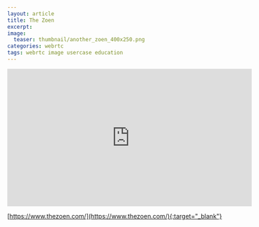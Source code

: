 ```yaml
---
layout: article
title: The Zoen
excerpt: 
image:
  teaser: thumbnail/another_zoen_400x250.png
categories: webrtc
tags: webrtc image usercase education
---
```



<iframe width="560" height="315" src="https://www.youtube.com/embed/DX0O7zxgnUU?autoplay=1&rel=0" frameborder="0" allowfullscreen></iframe>

[https://www.thezoen.com/](https://www.thezoen.com/){:target="_blank"}